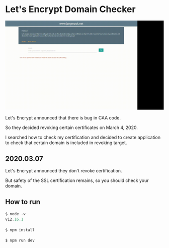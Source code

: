 # Let's Encrypt Domain Checker

![How to use this application](./example.gif)

Let's Encrypt announced that there is bug in CAA code.

So they decided revoking certain certificates on March 4, 2020.

I searched how to check my certification and decided to create application to check that certain domain is included in revoking target.

## 2020.03.07

Let's Encrypt announced they don't revoke certification.

But safety of the SSL certification remains, so you should check your domain.

## How to run

```js
$ node -v
v12.16.1

$ npm install

$ npm run dev
```

